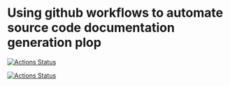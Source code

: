 # Using github workflows to automate source code documentation generation plop

[![Actions Status](https://github.com/chungmuen/tuto-docations/workflows/"Doc"/badge.svg)](https://github.com/"chungmuen"/"tuto-docations"/actions)

[![Actions Status](https://github.com/terazus/tuto-docations/workflows/Doc/badge.svg)](https://github.com/terazus/tuto-docations/actions)
